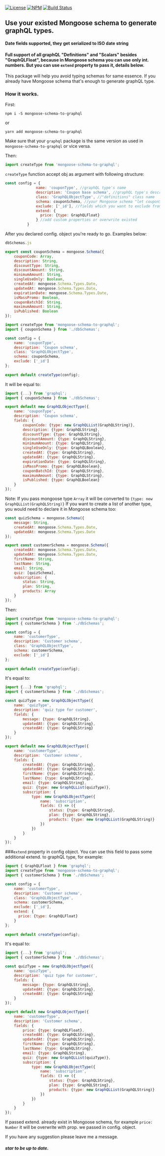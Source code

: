 [![License](https://img.shields.io/npm/l/mongoose-schema-to-graphql.svg)](https://www.npmjs.com/package/mongoose-schema-to-graphql)
[![NPM](https://img.shields.io/npm/v/mongoose-schema-to-graphql.svg)](https://www.npmjs.com/package/mongoose-schema-to-graphql)
[![Build Status](https://travis-ci.org/sarkistlt/mongoose-schema-to-graphql.svg?branch=master)](https://travis-ci.org/sarkistlt/mongoose-schema-to-graphql)

## Use your existed Mongoose schema to generate graphQL types.
#### Date fields supported, they get serialized to ISO date string
#### Full support of all graphQL "Definitions" and "Scalars" besides "GraphQLFloat", because in Mongoose schema you can use only int. numbers. But you can use ```extend``` property to pass it, details below. 

This package will help you  avoid typing schemas for same essence.
If you already have Mongoose schema that's enough to generate graphQL type.

### How it works.
First:
~~~shell
npm i -S mongoose-schema-to-graphql
~~~

or

~~~shell
yarn add mongoose-schema-to-graphql
~~~

Make sure that your ```graphql``` package is the same version as used in ```mongoose-schema-to-graphql``` or vice versa.

Then:
~~~js
import createType from 'mongoose-schema-to-graphql';
~~~

`createType` function accept obj as argument with following structure:
~~~js
const config = {
              name: 'couponType', //graphQL type's name
              description: 'Coupon base schema', //graphQL type's description
              class: 'GraphQLObjectType', //"definitions" class name
              schema: couponSchema, //your Mongoose schema "let couponSchema = mongoose.Schema({...})"
              exclude: ['_id'], //fields which you want to exclude from mongoose schema
              extend: {
                price: {type: GraphQLFloat}
              } //add custom properties or overwrite existed
          }
~~~

After you declared config. object you're ready to go. Examples below:
~~~js
dbSchemas.js

export const couponSchema = mongoose.Schema({
    couponCode: Array,
    description: String,
    discountType: String,
    discountAmount: String,
    minimumAmount: String,
    singleUseOnly: Boolean,
    createdAt: mongoose.Schema.Types.Date,
    updatedAt: mongoose.Schema.Types.Date,
    expirationDate: mongoose.Schema.Types.Date,
    isMassPromo: Boolean,
    couponBatchId: String,
    maximumAmount: String,
    isPublished: Boolean
});
~~~

~~~js
import createType from 'mongoose-schema-to-graphql';
import { couponSchema } from './dbSchemas';

const config = {
    name: 'couponType',
    description: 'Coupon schema',
    class: 'GraphQLObjectType',
    schema: couponSchema,
    exclude: ['_id']
};
          
export default createType(config);
~~~
 
It will be equal to:
~~~js
import {...} from 'graphql';
import { couponSchema } from './dbSchemas';

export default new GraphQLObjectType({
    name: 'couponType',
    description: 'Coupon schema',
    fields: {
        couponCode: {type: new GraphQLList(GraphQLString)},
        description: {type: GraphQLString},
        discountType: {type: GraphQLString},
        discountAmount: {type: GraphQLString},
        minimumAmount: {type: GraphQLString},
        singleUseOnly: {type: GraphQLBoolean},
        createdAt: {type: GraphQLString},
        updatedAt: {type: GraphQLString},
        expirationDate: {type: GraphQLString},
        isMassPromo: {type: GraphQLBoolean},
        couponBatchId: {type: GraphQLString},
        maximumAmount: {type: GraphQLString},
        isPublished: {type: GraphQLBoolean}
    }
});
~~~

Note: If you pass mongoose type ```Array``` it will be converted to ```{type: new GraphQLList(GraphQLString)}```
If you want to create a list of another type, you would need to declare it in Mongoose schema too:
~~~js
const quizSchema = mongoose.Schema({
    message: String,
    createdAt: mongoose.Schema.Types.Date,
    updatedAt: mongoose.Schema.Types.Date
});

export const customerSchema = mongoose.Schema({
    createdAt: mongoose.Schema.Types.Date,
    updatedAt: mongoose.Schema.Types.Date,
    firstName: String,
    lastName: String,
    email: String,
    quiz: [quizSchema],
    subscription: {
        status: String,
        plan: String,
        products: Array
    }
});
~~~

Then: 
~~~js
import createType from 'mongoose-schema-to-graphql';
import { customerSchema } from './dbSchemas';

const config = {
    name: 'customerType',
    description: 'Customer schema',
    class: 'GraphQLObjectType',
    schema: customerSchema,
    exclude: ['_id']
};
          
export default createType(config);
~~~

It's equal to:
~~~js
import {...} from 'graphql';
import { customerSchema } from './dbSchemas';

const quizType = new GraphQLObjectType({
    name: 'quizType',
    description: 'quiz type for customer',
    fields: {
        message: {type: GraphQLString},
        updatedAt: {type: GraphQLString},
        createdAt: {type: GraphQLString}
    }
});

export default new GraphQLObjectType({
    name: 'customerType',
    description: 'Customer schema',
    fields: {
        createdAt: {type: GraphQLString},
        updatedAt: {type: GraphQLString},
        firstName: {type: GraphQLString},
        lastName: {type: GraphQLString},
        email: {type: GraphQLString},
        quiz: {type: new GraphQLList(quizType)},
        subscription: {
            type: new GraphQLObjectType({
                name: 'subscription',
                fields: () => ({
                    status: {type: GraphQLString},
                    plan: {type: GraphQLString},
                    products: {type: new GraphQLList(GraphQLString)}
                })
            })
        }
    }
});
~~~

###```extend``` property in config object.
You can use this field to pass some additional extend. to graphQL type, for example:
~~~js
import { GraphQLFloat } from 'graphql';
import createType from 'mongoose-schema-to-graphql';
import { customerSchema } from './dbSchemas';

const config = {
    name: 'customerType',
    description: 'Customer schema',
    class: 'GraphQLObjectType',
    schema: customerSchema,
    exclude: ['_id'],
    extend: {
      price: {type: GraphQLFloat}
    }
};
          
export default createType(config);
~~~

It's equal to:
~~~js
import {...} from 'graphql';
import { customerSchema } from './dbSchemas';

const quizType = new GraphQLObjectType({
    name: 'quizType',
    description: 'quiz type for customer',
    fields: {
        message: {type: GraphQLString},
        updatedAt: {type: GraphQLString},
        createdAt: {type: GraphQLString}
    }
});

export default new GraphQLObjectType({
    name: 'customerType',
    description: 'Customer schema',
    fields: {
        price: {type: GraphQLFloat},
        createdAt: {type: GraphQLString},
        updatedAt: {type: GraphQLString},
        firstName: {type: GraphQLString},
        lastName: {type: GraphQLString},
        email: {type: GraphQLString},
        quiz: {type: new GraphQLList(quizType)},
        subscription: {
            type: new GraphQLObjectType({
                name: 'subscription',
                fields: () => ({
                    status: {type: GraphQLString},
                    plan: {type: GraphQLString},
                    products: {type: new GraphQLList(GraphQLString)}
                })
            })
        }
    }
});
~~~

If passed extend. already exist in Mongoose schema, for example ```price: Number``` it will be overwrite with prop. we passed in config. object. 

If you have any suggestion please leave me a message.
##### star to be up to date.
